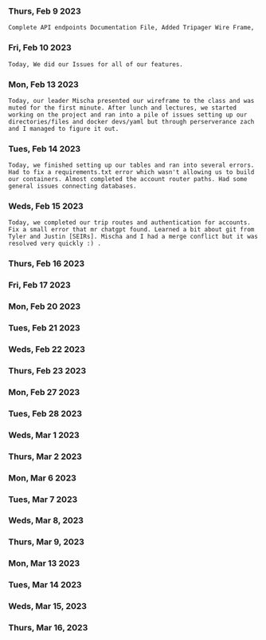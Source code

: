 ### Thurs, Feb 9 2023
    Complete API endpoints Documentation File, Added Tripager Wire Frame,
### Fri, Feb 10 2023
    Today, We did our Issues for all of our features.
### Mon, Feb 13 2023
    Today, our leader Mischa presented our wireframe to the class and was muted for the first minute. After lunch and lectures, we started working on the project and ran into a pile of issues setting up our directories/files and docker devs/yaml but through perserverance zach and I managed to figure it out.
### Tues, Feb 14 2023
    Today, we finished setting up our tables and ran into several errors. Had to fix a requirements.txt error which wasn't allowing us to build our containers. Almost completed the account router paths. Had some general issues connecting databases.
### Weds, Feb 15 2023
    Today, we completed our trip routes and authentication for accounts. Fix a small error that mr chatgpt found. Learned a bit about git from Tyler and Justin [SEIRs]. Mischa and I had a merge conflict but it was resolved very quickly :) .
### Thurs, Feb 16 2023

### Fri, Feb 17 2023

### Mon, Feb 20 2023

### Tues, Feb 21 2023

### Weds, Feb 22 2023

### Thurs, Feb 23 2023

### Mon, Feb 27 2023

### Tues, Feb 28 2023

### Weds, Mar 1 2023

### Thurs, Mar 2 2023

### Mon, Mar 6 2023

### Tues, Mar 7 2023

### Weds, Mar 8, 2023

### Thurs, Mar 9, 2023

### Mon, Mar 13 2023

### Tues, Mar 14 2023

### Weds, Mar 15, 2023

### Thurs, Mar 16, 2023

